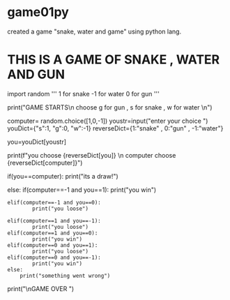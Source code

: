 # game01py
created a game "snake, water and game" using python lang.
# THIS IS A GAME OF SNAKE , WATER AND GUN 
import random 
'''  1 for snake
-1 for water
0 for gun '''

print("GAME STARTS\n choose g for gun , s for snake , w for water \n")

computer= random.choice([1,0,-1])
youstr=input("enter your choice ")
youDict={"s":1, "g":0, "w":-1}
reverseDict={1:"snake" , 0:"gun" , -1:"water"}

you=youDict[youstr]
            

print(f"you choose {reverseDict[you]} \n computer choose {reverseDict[computer]}")

if(you==computer):
    print("its a draw!")

else:
    if(computer==-1 and you==1):
        print("you win") 

    elif(computer==-1 and you==0):
            print("you loose") 

    elif(computer==1 and you==-1):
            print("you loose") 
    elif(computer==1 and you==0):
            print("you win") 
    elif(computer==0 and you==1):
            print("you loose") 
    elif(computer==0 and you==-1):
            print("you win") 
    else:
        print("something went wrong")        
    

print("\nGAME OVER ")        
